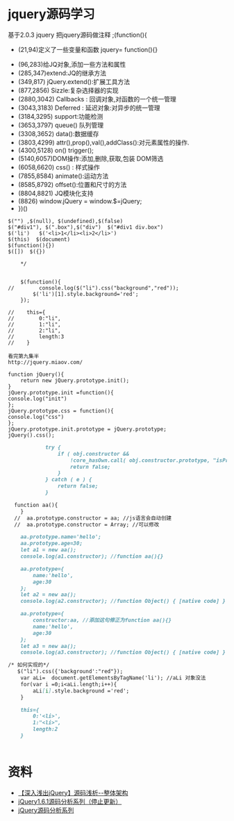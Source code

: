 # jquery源码学习


基于2.0.3 jquery
把jquery源码做注释
;(function(){
- (21,94)定义了一些变量和函数 jquery= function(){}
* (96,283)给JQ对象,添加一些方法和属性
* (285,347)extend:JQ的继承方法
* (349,817) jQuery.extend():扩展工具方法
* (877,2856) Sizzle:复杂选择器的实现
* (2880,3042) Callbacks : 回调对象,对函数的一个统一管理
*  (3043,3183) Deferred : 延迟对象:对异步的统一管理
*  (3184,3295) support:功能检测
*  (3653,3797) queue()  队列管理
*  (3308,3652)  data():数据缓存
*  (3803,4299) attr(),prop(),val(),addClass():对元素属性的操作.
*    (4300,5128)  on() trigger();
*  (5140,6057)DOM操作:添加,删除,获取,包装 DOM筛选
*  (6058,6620) css() : 样式操作
*  (7855,8584) animate():运动方法
*  (8585,8792) offset():位置和尺寸的方法
*  (8804,8821) JQ模块化支持
* (8826) window.jQuery = window.$=jQuery;
* })()


```
$("") ,$(null), $(undefined),$(false)
$("#div1"), $(".box"),$("div")  $("#div1 div.box")
$('li')   $('<li>1</li><li>2</li>')
$(this)  $(document)
$(function(){})
$([])  $({})

    */

    
    $(function(){
//        console.log($("li").css("background","red"));
        $('li')[1].style.background='red';
    });

//    this={
//        0:"li",
//        1:"li",
//        2:"li",
//        length:3
//    }
```


```
看完第九集半
http://jquery.miaov.com/
```


```
function jQuery(){
    return new jQuery.prototype.init();
}
jQuery.prototype.init =function(){
console.log("init")
};
jQuery.prototype.css = function(){
console.log("css")
};
jQuery.prototype.init.prototype = jQuery.prototype;
jQuery().css();

```


```markdown
            try {
                if ( obj.constructor &&
                    !core_hasOwn.call( obj.constructor.prototype, "isPrototypeOf" ) ) {
                    return false;
                }
            } catch ( e ) {
                return false;
            }
```
```markdown
  function aa(){
    }
  //  aa.prototype.constructor = aa; //js语言会自动创建
  //  aa.prototype.constructor = Array; //可以修改

    aa.prototype.name='hello';
    aa.prototype.age=30;
    let a1 = new aa();
    console.log(a1.constructor); //function aa(){}

    aa.prototype={
        name:'hello',
        age:30
    };
    let a2 = new aa();
    console.log(a2.constructor); //function Object() { [native code] }

    aa.prototype={
        constructor:aa, //添加这句修正为function aa(){}
        name:'hello',
        age:30
    };
    let a3 = new aa();
    console.log(a3.constructor); //function Object() { [native code] }

/* 如何实现的*/
   $("li").css({'background':"red"});
    var aLi=  document.getElementsByTagName('li'); //aLi 对象没法
    for(var i =0;i<aLi.length;i++){
        aLi[i].style.background ='red';
    }

    this={
        0:'<li>',
        1:"<li>",
        length:2
    }
    
```













# 资料
* [【深入浅出jQuery】源码浅析--整体架构](http://www.cnblogs.com/coco1s/p/5261646.html)
* [jQuery1.6.1源码分析系列（停止更新）](http://www.cnblogs.com/nuysoft/archive/2011/11/14/2248023.html)
* [jQuery源码分析系列](http://www.cnblogs.com/aaronjs/p/3279314.html)



